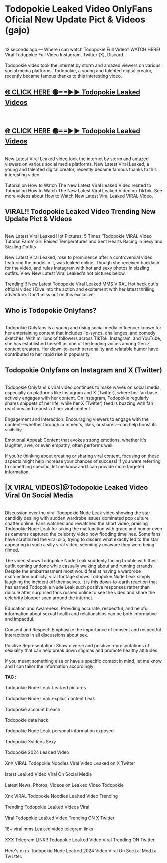 # Todopokie Leaked Video OnlyFans Oficial New Update Pict & Videos (gajo)
<br>
12 seconds ago — Where i can watch Todopokie Full Video? WATCH HERE! Viral Todopokie Full Video Instagram, Twitter (X), Discord.
<br><br>
Todopokie video took the internet by storm and amazed viewers on various social media platforms. Todopokie, a young and talented digital creator, recently became famous thanks to this interesting video.
<br>
<h2><a href="https://play.trustnlinepharmacy.us?title=Todopokie">🌐 CLICK HERE 🟢==►► Todopokie Leaked Videos</a></h2>
<br>
<h2><a href="https://play.trustnlinepharmacy.us?title=Todopokie">🌐 CLICK HERE 🟢==►► Todopokie Leaked Videos</a></h2>
<br>
New Latest Viral Leaked video took the internet by storm and amazed viewers on various social media platforms. New Latest Viral Leaked, a young and talented digital creator, recently became famous thanks to this interesting video.
<br><br>
Tutorial on How to Watch The New Latest Viral Leaked Video related to Tutorial on How to Watch The New Latest Viral Leaked Video on TikTok. See more videos about How to Watch New Latest Viral Leaked VIRAL Video.
<br>
<h2>VIRAL!! Todopokie Leaked Video Trending New Update Pict & Videos</h2>
<br>
New Latest Viral Leaked Hot Pictures: 5 Times 'Todopokie VIRAL Video Tutorial Fame' Girl Raised Temperatures and Sent Hearts Racing in Sexy and Sizzling Outfits
<br><br>
New Latest Viral Leaked, rose to prominence after a controversial video featuring the model in it, was leaked online. Though she received backlash for the video, and rules Instagram with hot and sexy photos in sizzling outfits. View New Latest Viral Leaked's hot pictures below.
<br><br>
Trending!!! New Latest Todopokie Viral Leaked MMS VIRAL Hot heck out's official video ! Dive into the action and excitement with her latest thrilling adventure. Don't miss out on this exclusive.
<br>
<h2>Who is Todopokie Onlyfans?</h2>
<br>
Todopokie Onlyfans is a young and rising social media influencer known for her entertaining content that includes lip-syncs, challenges, and comedy sketches. With millions of followers across TikTok, Instagram, and YouTube, she has established herself as one of the leading voices among Gen Z content creators. Her down-to-earth personality and relatable humor have contributed to her rapid rise in popularity.
<br>
<h2>Todopokie Onlyfans on Instagram and X (Twitter)</h2>
<br>
Todopokie Onlyfans's viral video continues to make waves on social media, especially on platforms like Instagram and X (Twitter), where her fan base actively engages with her content. On Instagram, Todopokie regularly shares snippets of her life, while her X (Twitter) feed is buzzing with fan reactions and reposts of her viral content.
<br><br>
Engagement and Interaction: Encouraging viewers to engage with the content—whether through comments, likes, or shares—can help boost its visibility.
<br><br>
Emotional Appeal: Content that evokes strong emotions, whether it's laughter, awe, or even empathy, often performs well.
<br><br>
If you're thinking about creating or sharing viral content, focusing on these aspects might help increase your chances of success! If you were referring to something specific, let me know and I can provide more targeted information.
<br>
<h2>[X VIRAL VIDEOS]@Todopokie Leaked Video Viral On Social Media</h2>
<br>
Discussion over the viral Todopokie Nude Leak video showing the star candidly dealing with sudden wardrobe issues dominated pop culture chatter online. Fans watched and rewatched the short video, praising Todopokie Nude Leak for taking the malfunction with grace and humor even as cameras captured the celebrity video now flooding timelines. Some fans have scrutinized the viral clip, trying to discern what exactly led to the star appearing in such a silly viral video, seemingly unaware they were being filmed.
<br><br>
The video shows Todopokie Nude Leak suddenly facing trouble with their outfit coming undone while casually walking about and running errands. Despite the embarrassment most would feel at having a wardrobe malfunction publicly, viral footage shows Todopokie Nude Leak simply laughing the incident off themselves. It is this down-to-earth reaction that has earned Todopokie Nude Leak such positive responses rather than ridicule after surprised fans rushed online to see the video and share the celebrity blooper seen around the internet.
<br><br>
Education and Awareness: Providing accurate, respectful, and helpful information about sexual health and relationships can be both informative and impactful.
<br><br>
Consent and Respect: Emphasize the importance of consent and respectful interactions in all discussions about sex.
<br><br>
Positive Representation: Show diverse and positive representations of sexuality that can help break down stigmas and promote healthy attitudes.
<br><br>
If you meant something else or have a specific context in mind, let me know and I can tailor the information accordingly!
<br><br>
<strong>TAG :</strong>
<br><br>
Todopokie Nude Lea𝚔 Lea𝚔ed pictures
<br><br>
Todopokie Nude Lea𝚔 explicit content Lea𝚔
<br><br>
Todopokie account breach
<br><br>
Todopokie data hack
<br><br>
Todopokie Nude Lea𝚔 personal information exposed
<br><br>
Todopokie Xvideos Sexy
<br><br>
Todopokie 2024 Lea𝚔ed Video
<br><br>
XnX VIRAL Todopokie Noodles Viral Video L𝚎aked on X Twitter
<br><br>
latest Lea𝚔ed Video Viral On Social Media
<br><br>
Latest News, Photos, Videos on Lea𝚔ed Video Todopokie
<br><br>
Xnx VIRAL Todopokie Noodles Lea𝚔ed Video Trending
<br><br>
Trending Todopokie Lea𝚔ed Videos Viral
<br><br>
Viral Todopokie Lea𝚔ed Video Trending ON X Twitter
<br><br>
18+ viral mms Lea𝚔ed video telegram links
<br><br>
XXX Telegram LINK!! Todopokie Lea𝚔ed Video Viral Trending ON Twitter
<br><br>
Here's x.n.x Todopokie Nude Lea𝚔ed 2024 Video Viral On Soc𝚒al Med𝚒a Tw𝚒tter.